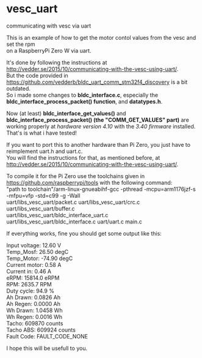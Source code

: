 # vesc_uart
communicating with vesc via uart

This is an example of how to get the motor contol values from the vesc and set the rpm  
on a RaspberryPi Zero W via uart.

It's done by following the instructions at http://vedder.se/2015/10/communicating-with-the-vesc-using-uart/.  
But the code provided in https://github.com/vedderb/bldc_uart_comm_stm32f4_discovery is a bit outdated.  
So i made some changes to **bldc_interface.c**, especially the **bldc_interface_process_packet() function**, and **datatypes.h**.  

Now (at least) **bldc_interface_get_values()** and **bldc_interface_process_packet()  (the "COMM_GET_VALUES" part)**
are working properly at _hardware version 4.10_ with the _3.40 firmware_ installed.  
That's is what i have tested!  

If you want to port this to another hardware than Pi Zero, you just have to reimplement uart.h and uart.c.  
You will find the instructions for that, as mentioned before, at http://vedder.se/2015/10/communicating-with-the-vesc-using-uart/.

To compile it for the Pi Zero use the toolchains given in https://github.com/raspberrypi/tools with the following command:  
"path to toolchain"/arm-linux-gnueabihf-gcc -pthread -mcpu=arm1176jzf-s -mfpu=vfp -std=c99 -g -Wall  
uart/libs_vesc_uart/packet.c uart/libs_vesc_uart/crc.c uart/libs_vesc_uart/buffer.c  
uart/libs_vesc_uart/bldc_interface_uart.c uart/libs_vesc_uart/bldc_interface.c uart/uart.c main.c  

If everything works, fine you should get some output like this:  

Input voltage: 12.60 V  
Temp_Mosf:     26.50 degC  
Temp_Motor:    -74.90 degC  
Current motor: 0.58 A  
Current in:    0.46 A  
eRPM:          15814.0 eRPM  
RPM:           2635.7 RPM  
Duty cycle:    94.9 %  
Ah Drawn:      0.0826 Ah  
Ah Regen:      0.0000 Ah  
Wh Drawn:      1.0458 Wh  
Wh Regen:      0.0016 Wh  
Tacho:         609870 counts  
Tacho ABS:     609924 counts  
Fault Code:    FAULT_CODE_NONE 

I hope this will be usefull to you.  




